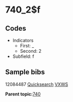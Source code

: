 # 740\_2$f

## Codes

-   Indicators
    -   First: \_
    -   Second: 2
-   Subfield: f

## Sample bibs

12084487 [Quicksearch](https://search.library.yale.edu/catalog/12084487) [VXWS](http://prodorbis.library.yale.edu:7014/vxws/GetHoldingsService?bibId=12084487)

**Parent topic:**[740](../../tags/740/740.md)


